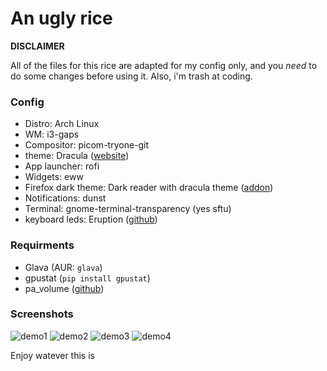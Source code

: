 # An ugly rice

**DISCLAIMER**

All of the files for this rice are adapted for my config only, and you *need* to do some changes before using it.
Also, i'm trash at coding.

### Config

- Distro: Arch Linux
- WM: i3-gaps
- Compositor: picom-tryone-git
- theme: Dracula ([website](https://draculatheme.com/))
- App launcher: rofi
- Widgets: eww
- Firefox dark theme: Dark reader with dracula theme ([addon](https://addons.mozilla.org/fr/firefox/addon/darkreader/))
- Notifications: dunst
- Terminal: gnome-terminal-transparency (yes sftu)
- keyboard leds: Eruption ([github](https://github.com/X3n0m0rph59/eruption))

### Requirments

- Glava (AUR: `glava`)
- gpustat (`pip install gpustat`)
- pa_volume ([github](https://github.com/rhaas80/pa_volume))

### Screenshots

![demo1](https://github.com/Egsagon/ugly_rice/blob/master/src/demo1.jpg "Floating windows")
![demo2](https://github.com/Egsagon/ugly_rice/blob/master/src/demo2.png "Empty desktop")
![demo3](https://github.com/Egsagon/ugly_rice/blob/master/src/demo3.jpg "Pannel mode")
![demo4](https://github.com/Egsagon/ugly_rice/blob/master/src/demo4.jpg "Pannel mode with a game")

Enjoy watever this is
